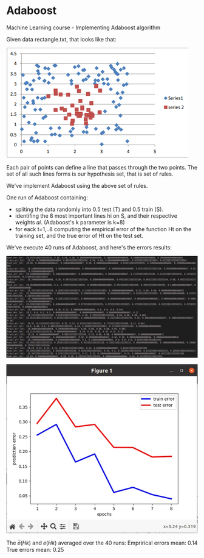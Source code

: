 # Adaboost
Machine Learning course - Implementing Adaboost algorithm

Given data rectangle.txt, that looks like that: 

![](https://github.com/HilaShoshan/Adaboost/blob/main/pictures/rectangle_data.png)

Each pair of points can define a line that passes through the two points. 
The set of all such lines forms is our hypothesis set, that is set of rules.

We've implement Adaboost using the above set of rules. 

One run of Adaboost containing: 
- spliting the data randomly into 0.5 test (T) and 0.5 train (S). 
- identifing the 8 most important lines hi on S, and their respective weights 𝛼𝑖.
(Adaboost's k parameter is k=8)
- for eack t=1,..8 computing the empirical error of the function Ht on the training set, and the true error of Ht on the test set.

We've execute 40 runs of Adaboost, and here's the errors results: 

![](https://github.com/HilaShoshan/Adaboost/blob/main/pictures/errors_lists_results.jpeg)

![](https://github.com/HilaShoshan/Adaboost/blob/main/pictures/errors_graph_results.jpeg)

The 𝑒̅(𝐻𝑘) and 𝑒(𝐻𝑘) averaged over the 40 runs: 
Emprirical errors mean: 0.14
True errors mean: 0.25
